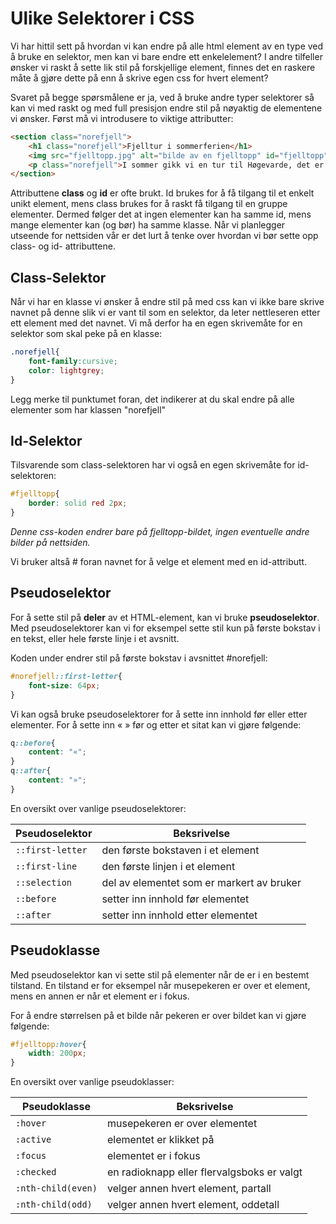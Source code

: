 # Ulike Selektorer i CSS

Vi har hittil sett på hvordan vi kan endre på alle html element av en type ved å bruke en selektor, men kan vi bare endre ett enkelelement? I andre tilfeller ønsker vi raskt å sette lik stil på forskjellige element, finnes det en raskere måte å gjøre dette på enn å skrive egen css for hvert element? 

Svaret på begge spørsmålene er ja, ved å bruke andre typer selektorer så kan vi med raskt og med full presisjon endre stil på nøyaktig de elementene vi ønsker. Først må vi introdusere to viktige attributter:

```HTML
<section class="norefjell">
    <h1 class="norefjell">Fjelltur i sommerferien</h1>
    <img src="fjelltopp.jpg" alt="bilde av en fjelltopp" id="fjelltopp">
    <p class="norefjell">I sommer gikk vi en tur til Høgevarde, det er en (...)</p>
</section>
```

Attributtene **class** og **id** er ofte brukt. Id brukes for å få tilgang til et enkelt unikt element, mens class brukes for å raskt få tilgang til en gruppe elementer. Dermed følger det at ingen elementer kan ha samme id, mens mange elementer kan (og bør) ha samme klasse. Når vi planlegger utseende for nettsiden vår er det lurt å tenke over hvordan vi bør sette opp class- og id- attributtene.

## Class-Selektor

Når vi har en klasse vi ønsker å endre stil på med css kan vi ikke bare skrive navnet på denne slik vi er vant til som en selektor, da leter nettleseren etter ett element med det navnet. Vi må derfor ha en egen skrivemåte for en selektor som skal peke på en klasse:

```CSS
.norefjell{
    font-family:cursive;
    color: lightgrey;
}
```

Legg merke til punktumet foran, det indikerer at du skal endre på alle elementer som har klassen "norefjell"

## Id-Selektor

Tilsvarende som class-selektoren har vi også en egen skrivemåte for id-selektoren:

```CSS
#fjelltopp{
    border: solid red 2px;
}
```

*Denne css-koden endrer bare på fjelltopp-bildet, ingen eventuelle andre bilder på nettsiden.*

Vi bruker altså # foran navnet for å velge et element med en id-attributt.

## Pseudoselektor

For å sette stil på **deler** av et HTML-element, kan vi bruke **pseudoselektor**.
Med pseudoselektorer kan vi for eksempel sette stil kun på første bokstav i en tekst, eller hele første linje i et avsnitt.

Koden under endrer stil på første bokstav i avsnittet #norefjell:

```CSS
#norefjell::first-letter{
    font-size: 64px;
}
```

Vi kan også bruke pseudoselektorer for å sette inn innhold før eller etter elementer.
For å sette inn « » før og etter et sitat kan vi gjøre følgende:

```CSS
q::before{
    content: "«";
}
q::after{
    content: "»";
}
```

En oversikt over vanlige pseudoselektorer:

| Pseudoselektor  | Beksrivelse |
|-----------------|-------------|
|`::first-letter` |den første bokstaven i et element|
|`::first-line`   |den første linjen i et element|
|`::selection`    |del av elementet som er markert av bruker|
|`::before`       |setter inn innhold før elementet|
|`::after`        |setter inn innhold etter elementet|

## Pseudoklasse

Med pseudoselektor kan vi sette stil på elementer når de er i en bestemt tilstand.
En tilstand er for eksempel når musepekeren er over et element, mens en annen er når et element er i fokus.

For å endre størrelsen på et bilde når pekeren er over bildet kan vi gjøre følgende:

```CSS
#fjelltopp:hover{
    width: 200px;
}
```

En oversikt over vanlige pseudoklasser:

| Pseudoklasse     | Beksrivelse |
|------------------|-------------|
|`:hover`          |musepekeren er over elementet|
|`:active`         |elementet er klikket på|
|`:focus`          |elementet er i fokus|
|`:checked`        |en radioknapp eller flervalgsboks er valgt|
|`:nth-child(even)` |velger annen hvert element, partall|
|`:nth-child(odd)` |velger annen hvert element, oddetall|
